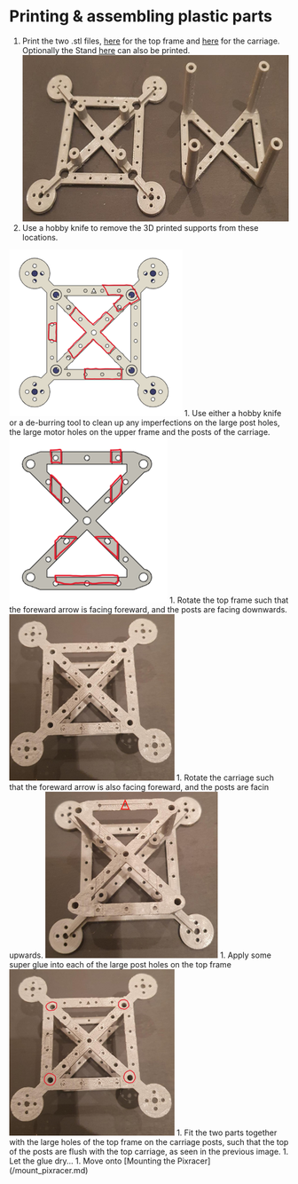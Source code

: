 # Printing & assembling plastic parts

1. Print the two .stl files, [here](/./Mechanical%20Design/STL%20Files/Frame_top.stl) for the top frame and [here](/./Mechanical%20Design/STL%20Files/Frame_carriage.stl) for the carriage. Optionally the Stand [here](/./Mechanical%20Design/STL%20Files/Stand.stl) can also be printed. <img src="/./Images/Instructions/3.jpeg" height="300">
1. Use a hobby knife to remove the 3D printed supports from these locations.
<img src="/./Images/Instructions/supp1.png" height="300">
1. Use either a hobby knife or a de-burring tool to clean up any imperfections on the large post holes, the large motor holes on the upper frame and the posts of the carriage.
<img src="/./Images/Instructions/supp2.png" height="300">
1. Rotate the top frame such that the foreward arrow is facing foreward, and the posts are facing downwards.
<img src="/./Images/Instructions/1.jpeg" height="300">
1. Rotate the carriage such that the foreward arrow is also facing foreward, and the posts are facin upwards.
<img src="/./Images/Instructions/2.jpg" height="300">
1. Apply some super glue into each of the large post holes on the top frame
<img src="/./Images/Instructions/1glue.jpg" height="300">
1. Fit the two parts together with the large holes of the top frame on the carriage posts, such that the top of the posts are flush with the top carriage, as seen in the previous image.
1. Let the glue dry...
1. Move onto [Mounting the Pixracer](/mount_pixracer.md)


